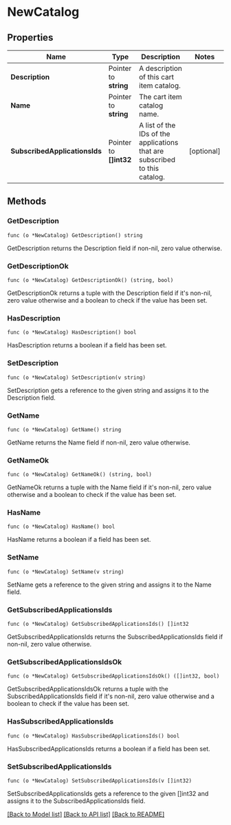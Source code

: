 # NewCatalog

## Properties

Name | Type | Description | Notes
------------ | ------------- | ------------- | -------------
**Description** | Pointer to **string** | A description of this cart item catalog. | 
**Name** | Pointer to **string** | The cart item catalog name. | 
**SubscribedApplicationsIds** | Pointer to **[]int32** | A list of the IDs of the applications that are subscribed to this catalog. | [optional] 

## Methods

### GetDescription

`func (o *NewCatalog) GetDescription() string`

GetDescription returns the Description field if non-nil, zero value otherwise.

### GetDescriptionOk

`func (o *NewCatalog) GetDescriptionOk() (string, bool)`

GetDescriptionOk returns a tuple with the Description field if it's non-nil, zero value otherwise
and a boolean to check if the value has been set.

### HasDescription

`func (o *NewCatalog) HasDescription() bool`

HasDescription returns a boolean if a field has been set.

### SetDescription

`func (o *NewCatalog) SetDescription(v string)`

SetDescription gets a reference to the given string and assigns it to the Description field.

### GetName

`func (o *NewCatalog) GetName() string`

GetName returns the Name field if non-nil, zero value otherwise.

### GetNameOk

`func (o *NewCatalog) GetNameOk() (string, bool)`

GetNameOk returns a tuple with the Name field if it's non-nil, zero value otherwise
and a boolean to check if the value has been set.

### HasName

`func (o *NewCatalog) HasName() bool`

HasName returns a boolean if a field has been set.

### SetName

`func (o *NewCatalog) SetName(v string)`

SetName gets a reference to the given string and assigns it to the Name field.

### GetSubscribedApplicationsIds

`func (o *NewCatalog) GetSubscribedApplicationsIds() []int32`

GetSubscribedApplicationsIds returns the SubscribedApplicationsIds field if non-nil, zero value otherwise.

### GetSubscribedApplicationsIdsOk

`func (o *NewCatalog) GetSubscribedApplicationsIdsOk() ([]int32, bool)`

GetSubscribedApplicationsIdsOk returns a tuple with the SubscribedApplicationsIds field if it's non-nil, zero value otherwise
and a boolean to check if the value has been set.

### HasSubscribedApplicationsIds

`func (o *NewCatalog) HasSubscribedApplicationsIds() bool`

HasSubscribedApplicationsIds returns a boolean if a field has been set.

### SetSubscribedApplicationsIds

`func (o *NewCatalog) SetSubscribedApplicationsIds(v []int32)`

SetSubscribedApplicationsIds gets a reference to the given []int32 and assigns it to the SubscribedApplicationsIds field.


[[Back to Model list]](../README.md#documentation-for-models) [[Back to API list]](../README.md#documentation-for-api-endpoints) [[Back to README]](../README.md)


